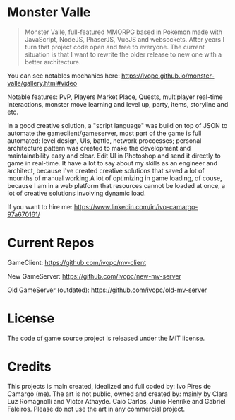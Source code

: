 # Monster Valle
> Monster Valle, full-featured MMORPG based in Pokémon made with JavaScript, NodeJS, PhaserJS, VueJS and websockets. 
> After years I turn that project code open and free to everyone.
> The current situation is that I want to rewrite the older release to new one with a better architecture.

You can see notables mechanics here: https://ivopc.github.io/monster-valle/gallery.html#video

Notable features: PvP, Players Market Place, Quests, multiplayer real-time interactions, monster move learning and level up, party, items, storyline and etc.

In a good creative solution, a "script language" was build on top of JSON to automate the gameclient/gameserver, most part of the game is full automated: level design, UIs, battle, network proccesses; personal architecture pattern was created to make the development and maintainability easy and clear. Edit UI in Photoshop and send it directly to game in real-time. 
It have a lot to say about my skills as an engineer and architect, because I've created creative solutions that saved a lot of mounths of manual working.A lot of optimizing in game loading, of couse, because I am in a web platform that resources cannot be loaded at once, a lot of creative solutions involving dynamic load.

If you want to hire me: https://www.linkedin.com/in/ivo-camargo-97a670161/


# Current Repos
GameClient: https://github.com/ivopc/mv-client

New GameServer: https://github.com/ivopc/new-mv-server

Old GameServer (outdated): https://github.com/ivopc/old-mv-server

# License
The code of game source project is released under the MIT license.

# Credits
This projects is main created, idealized and full coded by: Ivo Pires de Camargo (me). 
The art is not public, owned and created by: mainly by Clara Luz Romagnolli and Victor Athayde. Caio Carlos, Junio Henrike and Gabriel Faleiros. Please do not use the art in any commercial project.
